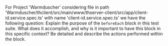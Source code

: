 For Project 'Warmduscher' considering file in path 'Warmduscher/thclient/src/main/www/thserver-client/src/app/client-id.service.spec.ts' with name 'client-id.service.spec.ts' we have the following question: 
Explain the purpose of the `beforeEach` block in this test suite. What does it accomplish, and why is it important to have this block in this specific context? Be detailed and describe the actions performed within the block.